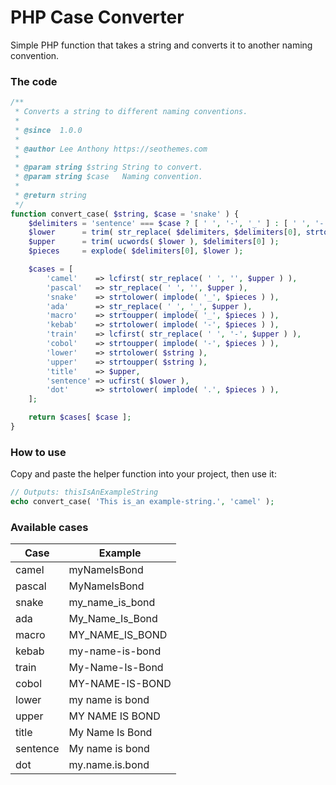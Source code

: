 # PHP Case Converter

Simple PHP function that takes a string and converts it to another naming convention.


### The code


```php
/**
 * Converts a string to different naming conventions.
 *
 * @since  1.0.0
 *
 * @author Lee Anthony https://seothemes.com
 *
 * @param string $string String to convert.
 * @param string $case   Naming convention.
 *
 * @return string
 */
function convert_case( $string, $case = 'snake' ) {
	$delimiters = 'sentence' === $case ? [ ' ', '-', '_' ] : [ ' ', '-', '_', '.' ];
	$lower      = trim( str_replace( $delimiters, $delimiters[0], strtolower( $string ) ), $delimiters[0] );
	$upper      = trim( ucwords( $lower ), $delimiters[0] );
	$pieces     = explode( $delimiters[0], $lower );

	$cases = [
		'camel'    => lcfirst( str_replace( ' ', '', $upper ) ),
		'pascal'   => str_replace( ' ', '', $upper ),
		'snake'    => strtolower( implode( '_', $pieces ) ),
		'ada'      => str_replace( ' ', '_', $upper ),
		'macro'    => strtoupper( implode( '_', $pieces ) ),
		'kebab'    => strtolower( implode( '-', $pieces ) ),
		'train'    => lcfirst( str_replace( ' ', '-', $upper ) ),
		'cobol'    => strtoupper( implode( '-', $pieces ) ),
		'lower'    => strtolower( $string ),
		'upper'    => strtoupper( $string ),
		'title'    => $upper,
		'sentence' => ucfirst( $lower ),
		'dot'      => strtolower( implode( '.', $pieces ) ),
	];

	return $cases[ $case ];
}
```


### How to use


Copy and paste the helper function into your project, then use it:

```php
// Outputs: thisIsAnExampleString
echo convert_case( 'This is_an example-string.', 'camel' );
```


### Available cases


| Case     | Example |
| -------- | ------- |
| camel    | myNameIsBond |
| pascal   | MyNameIsBond |
| snake    | my_name_is_bond |
| ada      | My_Name_Is_Bond |
| macro    | MY_NAME_IS_BOND |
| kebab    | my-name-is-bond |
| train    | My-Name-Is-Bond |
| cobol    | MY-NAME-IS-BOND |
| lower    | my name is bond |
| upper    | MY NAME IS BOND |
| title    | My Name Is Bond |
| sentence | My name is bond |
| dot      | my.name.is.bond |
